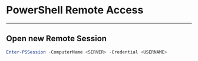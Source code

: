 # PowerShell Remote Access

---
## Open new Remote Session

```powershell
Enter-PSSession -ComputerName <SERVER> -Credential <USERNAME>
```
